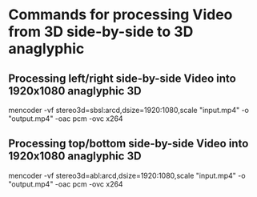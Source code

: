 # Commands for processing Video from 3D side-by-side to 3D anaglyphic

## Processing left/right side-by-side Video into 1920x1080 anaglyphic 3D
mencoder -vf stereo3d=sbsl:arcd,dsize=1920:1080,scale "input.mp4" -o "output.mp4" -oac pcm -ovc x264

## Processing top/bottom side-by-side Video into 1920x1080 anaglyphic 3D
mencoder -vf stereo3d=abl:arcd,dsize=1920:1080,scale "input.mp4" -o "output.mp4" -oac pcm -ovc x264 

